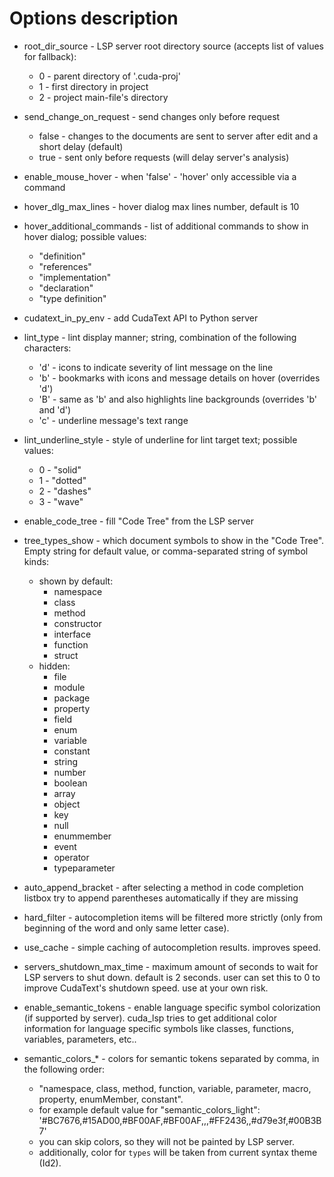 # Options description

* root_dir_source - LSP server root directory source (accepts list of values for fallback):
    * 0 - parent directory of '.cuda-proj'
    * 1 - first directory in project
    * 2 - project main-file's directory

* send_change_on_request - send changes only before request
    * false - changes to the documents are sent to server after edit and a short delay (default)
    * true - sent only before requests (will delay server's analysis)

* enable_mouse_hover - when 'false' - 'hover' only accessible via a command

* hover_dlg_max_lines - hover dialog max lines number, default is 10

* hover_additional_commands - list of additional commands to show in hover dialog; possible values:
    * "definition"
    * "references"
    * "implementation"
    * "declaration"
    * "type definition"

* cudatext_in_py_env - add CudaText API to Python server

* lint_type - lint display manner; string, combination of the following characters:
    * 'd' - icons to indicate severity of lint message on the line
    * 'b' - bookmarks with icons and message details on hover (overrides 'd')
    * 'B' - same as 'b' and also highlights line backgrounds (overrides 'b' and 'd')
    * 'c' - underline message's text range

* lint_underline_style - style of underline for lint target text; possible values:
    * 0 - "solid"
    * 1 - "dotted"
    * 2 - "dashes"
    * 3 - "wave"

* enable_code_tree - fill "Code Tree" from the LSP server

* tree_types_show - which document symbols to show in the "Code Tree". Empty string for default value, or comma-separated string of symbol kinds:
    * shown by default:
        * namespace
        * class
        * method
        * constructor
        * interface
        * function
        * struct
    * hidden:
        * file
        * module
        * package
        * property
        * field
        * enum
        * variable
        * constant
        * string
        * number
        * boolean
        * array
        * object
        * key
        * null
        * enummember
        * event
        * operator
        * typeparameter

* auto_append_bracket - after selecting a method in code completion listbox try to append parentheses automatically if they are missing

* hard_filter - autocompletion items will be filtered more strictly (only from beginning of the word and only same letter case).

* use_cache - simple caching of autocompletion results. improves speed.

* servers_shutdown_max_time - maximum amount of seconds to wait for LSP servers to shut down. default is 2 seconds. user can set this to 0 to improve CudaText's shutdown speed. use at your own risk.

* enable_semantic_tokens - enable language specific symbol colorization (if supported by server). cuda_lsp tries to get additional color information for language specific symbols like classes, functions, variables, parameters, etc..

* semantic_colors_* - colors for semantic tokens separated by comma, in the following order:
    * "namespace, class, method, function, variable, parameter, macro, property, enumMember, constant".
    * for example default value for "semantic_colors_light": '#BC7676,#15AD00,#BF00AF,#BF00AF,,,#FF2436,,#d79e3f,#00B3B7'
    * you can skip colors, so they will not be painted by LSP server.
    * additionally, color for `types` will be taken from current syntax theme (Id2).
